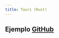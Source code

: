 ```yaml
---
title: Tauri (Rust)
---
```


## Ejemplo [GitHub](https://github.com/ahqstore/sample-app/tree/main/tauri)
